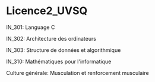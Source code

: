 # Licence2_UVSQ

IN_301: Language C

IN_302: Architecture des ordinateurs

IN_303: Structure de données et algorithmique

IN_310: Mathématiques pour l'informatique

Culture générale: Musculation et renforcement musculaire 
